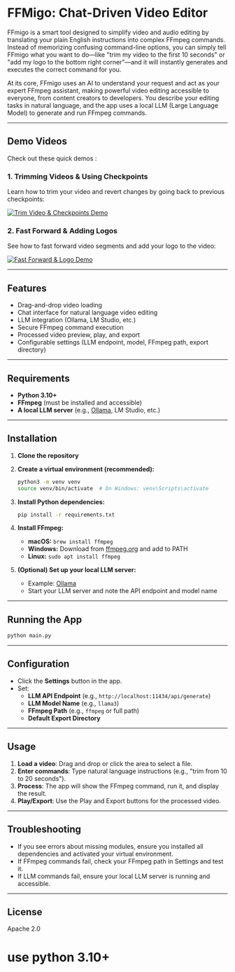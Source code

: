 # FFMigo: Chat-Driven Video Editor

FFmigo is a smart tool designed to simplify video and audio editing by translating your plain English instructions into complex FFmpeg commands. Instead of memorizing confusing command-line options, you can simply tell FFmigo what you want to do—like "trim my video to the first 10 seconds" or "add my logo to the bottom right corner"—and it will instantly generates and executes the correct command for you.

At its core, FFmigo uses an AI to understand your request and act as your expert FFmpeg assistant, making powerful video editing accessible to everyone, from content creators to developers. You describe your editing tasks in natural language, and the app uses a local LLM (Large Language Model) to generate and run FFmpeg commands.

---

## Demo Videos

Check out these quick demos :

### 1. Trimming Videos & Using Checkpoints
Learn how to trim your video and revert changes by going back to previous checkpoints:

[![Trim Video & Checkpoints Demo](https://img.youtube.com/vi/q5EoUbdQWBI/0.jpg)](https://youtu.be/q5EoUbdQWBI)

### 2. Fast Forward & Adding Logos
See how to fast forward video segments and add your logo to the video:

[![Fast Forward & Logo Demo](https://img.youtube.com/vi/Dglqu2qNtLM/0.jpg)](https://youtu.be/Dglqu2qNtLM)

---

## Features
- Drag-and-drop video loading
- Chat interface for natural language video editing
- LLM integration (Ollama, LM Studio, etc.)
- Secure FFmpeg command execution
- Processed video preview, play, and export
- Configurable settings (LLM endpoint, model, FFmpeg path, export directory)

---

## Requirements
- **Python 3.10+**
- **FFmpeg** (must be installed and accessible)
- **A local LLM server** (e.g., [Ollama](https://ollama.com/), LM Studio, etc.)

---

## Installation

1. **Clone the repository**

2. **Create a virtual environment (recommended):**
   ```sh
   python3 -m venv venv
   source venv/bin/activate  # On Windows: venv\Scripts\activate
   ```

3. **Install Python dependencies:**
   ```sh
   pip install -r requirements.txt
   ```

4. **Install FFmpeg:**
   - **macOS:** `brew install ffmpeg`
   - **Windows:** Download from [ffmpeg.org](https://ffmpeg.org/download.html) and add to PATH
   - **Linux:** `sudo apt install ffmpeg`

5. **(Optional) Set up your local LLM server:**
   - Example: [Ollama](https://ollama.com/)
   - Start your LLM server and note the API endpoint and model name

---

## Running the App

```sh
python main.py
```

---

## Configuration

- Click the **Settings** button in the app.
- Set:
  - **LLM API Endpoint** (e.g., `http://localhost:11434/api/generate`)
  - **LLM Model Name** (e.g., `llama3`)
  - **FFmpeg Path** (e.g., `ffmpeg` or full path)
  - **Default Export Directory**

---

## Usage

1. **Load a video**: Drag and drop or click the area to select a file.
2. **Enter commands**: Type natural language instructions (e.g., "trim from 10 to 20 seconds").
3. **Process**: The app will show the FFmpeg command, run it, and display the result.
4. **Play/Export**: Use the Play and Export buttons for the processed video.

---

## Troubleshooting
- If you see errors about missing modules, ensure you installed all dependencies and activated your virtual environment.
- If FFmpeg commands fail, check your FFmpeg path in Settings and test it.
- If LLM commands fail, ensure your local LLM server is running and accessible.

---

## License
Apache 2.0

# use python 3.10+  
